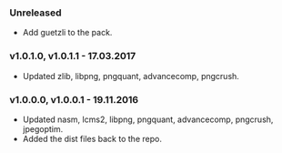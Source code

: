### Unreleased

  * Add guetzli to the pack.

### v1.0.1.0, v1.0.1.1 - 17.03.2017

  * Updated zlib, libpng, pngquant, advancecomp, pngcrush.

### v1.0.0.0, v1.0.0.1 - 19.11.2016

  * Updated nasm, lcms2, libpng, pngquant, advancecomp, pngcrush, jpegoptim.
  * Added the dist files back to the repo.
